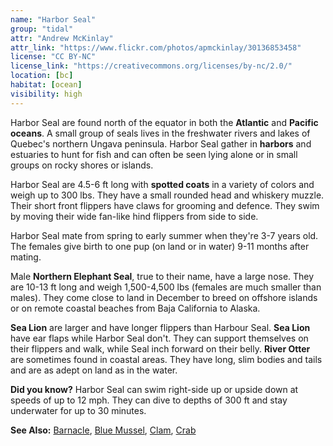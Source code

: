 ```yaml
---
name: "Harbor Seal"
group: "tidal"
attr: "Andrew McKinlay"
attr_link: "https://www.flickr.com/photos/apmckinlay/30136853458"
license: "CC BY-NC"
license_link: "https://creativecommons.org/licenses/by-nc/2.0/"
location: [bc]
habitat: [ocean]
visibility: high
---
```

Harbor Seal are found north of the equator in both the **Atlantic** and **Pacific oceans**. A small group of seals lives in the freshwater rivers and lakes of Quebec's northern Ungava peninsula. Harbor Seal gather in **harbors** and estuaries to hunt for fish and can often be seen lying alone or in small groups on rocky shores or islands.

Harbor Seal are 4.5-6 ft long with **spotted coats** in a variety of colors and weigh up to 300 lbs. They have a small rounded head and whiskery muzzle. Their short front flippers have claws for grooming and defence. They swim by moving their wide fan-like hind flippers from side to side.

Harbor Seal mate from spring to early summer when they're 3-7 years old. The females give birth to one pup (on land or in water) 9-11 months after mating.

Male **Northern Elephant Seal**, true to their name, have a large nose. They are 10-13 ft long and weigh 1,500-4,500 lbs (females are much smaller than males). They come close to land in December to breed on offshore islands or on remote coastal beaches from Baja California to Alaska.

__Sea Lion__ are larger and have longer flippers than Harbour Seal. __Sea Lion__ have ear flaps while Harbor Seal don't. They can support themselves on their flippers and walk, while Seal inch forward on their belly. __River Otter__ are sometimes found in coastal areas. They have long, slim bodies and tails and are as adept on land as in the water.

**Did you know?** Harbor Seal can swim right-side up or upside down at speeds of up to 12 mph. They can dive to depths of 300 ft and stay underwater for up to 30 minutes.

<!-- generated, do not edit -->
**See Also:**
[Barnacle](/{{section}}/barnacle),
[Blue Mussel](/{{section}}/blumussel),
[Clam](/{{section}}/clam),
[Crab](/{{section}}/crab)
